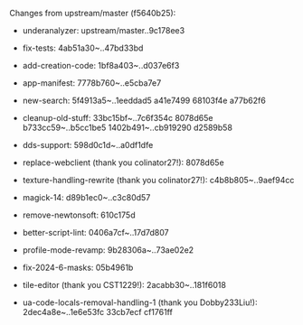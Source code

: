 Changes from upstream/master (f5640b25):

- underanalyzer: upstream/master..9c178ee3

- fix-tests: 4ab51a30~..47bd33bd

- add-creation-code: 1bf8a403~..d037e6f3

- app-manifest: 7778b760~..e5cba7e7

- new-search: 5f4913a5~..1eeddad5 a41e7499 68103f4e a77b62f6

- cleanup-old-stuff: 33bc15bf~..7c6f354c 8078d65e b733cc59~..b5cc1be5 1402b491~..cb919290 d2589b58

- dds-support: 598d0c1d~..a0df1dfe

- replace-webclient (thank you colinator27!): 8078d65e

- texture-handling-rewrite (thank you colinator27!): c4b8b805~..9aef94cc

- magick-14: d89b1ec0~..c3c80d57

- remove-newtonsoft: 610c175d

- better-script-lint: 0406a7cf~..17d7d807

- profile-mode-revamp: 9b28306a~..73ae02e2

- fix-2024-6-masks: 05b4961b

- tile-editor (thank you CST1229!): 2acabb30~..181f6018

- ua-code-locals-removal-handling-1 (thank you Dobby233Liu!): 2dec4a8e~..1e6e53fc 33cb7ecf cf1761ff
